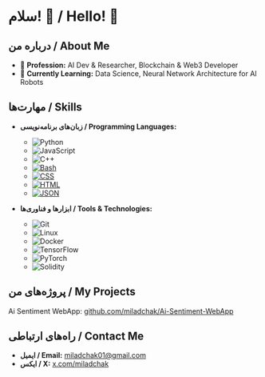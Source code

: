 # سلام! 👋 / Hello! 👋

## درباره من / About Me

- 💼 **Profession:** AI Dev & Researcher, Blockchain & Web3 Developer
- 🌱 **Currently Learning:** Data Science, Neural Network Architecture for AI Robots

## مهارت‌ها / Skills

- **زبان‌های برنامه‌نویسی / Programming Languages:**
  - ![Python](https://img.shields.io/badge/Python-3776AB?style=for-the-badge&logo=python&logoColor=white)
  - ![JavaScript](https://img.shields.io/badge/JavaScript-F7DF1E?style=for-the-badge&logo=javascript&logoColor=black)
  - ![C++](https://img.shields.io/badge/C++-00599C?style=for-the-badge&logo=c%2B%2B&logoColor=white)
  - [![Bash](https://img.shields.io/badge/Bash-4EAA25?style=for-the-badge&logo=gnubash&logoColor=fff)](#)
  - [![CSS](https://img.shields.io/badge/CSS-1572B6?style=for-the-badge&logo=css3&logoColor=fff)](#)
  - [![HTML](https://img.shields.io/badge/HTML-%23E34F26.svg?style=for-the-badge&logo=html5&logoColor=white)](#)
  - [![JSON](https://img.shields.io/badge/JSON-000?style=for-the-badge&logo=json&logoColor=fff)](#)

- **ابزارها و فناوری‌ها / Tools & Technologies:**
  - ![Git](https://img.shields.io/badge/Git-F05032?style=for-the-badge&logo=git&logoColor=white)
  - ![Linux](https://img.shields.io/badge/Linux-FCC624?style=for-the-badge&logo=linux&logoColor=black)
  - ![Docker](https://img.shields.io/badge/Docker-2496ED?style=for-the-badge&logo=docker&logoColor=white)
  - ![TensorFlow](https://img.shields.io/badge/TensorFlow-FF6F00?style=for-the-badge&logo=tensorflow&logoColor=white)
  - ![PyTorch](https://img.shields.io/badge/PyTorch-EE4C2C?style=for-the-badge&logo=pytorch&logoColor=white)
  - ![Solidity](https://img.shields.io/badge/Solidity-363636?style=for-the-badge&logo=solidity&logoColor=white)
  
## پروژه‌های من / My Projects

Ai Sentiment WebApp: [github.com/miladchak/Ai-Sentiment-WebApp](https://github.com/miladchak/Ai-Sentiment-WebApp)


## راه‌های ارتباطی / Contact Me

- **ایمیل / Email:** [miladchak01@gmail.com](mailto:miladchak01@gmail.com)
- **ایکس / X:** [x.com/miladchak](https://x.com/miladchak)


